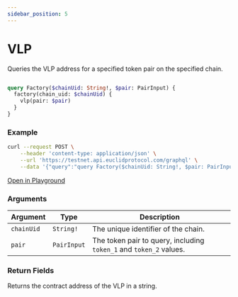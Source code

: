 ```yaml
---
sidebar_position: 5
---
```


# VLP 

Queries the VLP address for a specified token pair on the specified chain.

```graphql

query Factory($chainUid: String!, $pair: PairInput) {
  factory(chain_uid: $chainUid) {
    vlp(pair: $pair)
  }
}

```

### Example 

```bash
curl --request POST \
    --header 'content-type: application/json' \
    --url 'https://testnet.api.euclidprotocol.com/graphql' \
    --data '{"query":"query Factory($chainUid: String!, $pair: PairInput) {\n  factory(chain_uid: $chainUid) {\n    vlp(pair: $pair)\n  }\n}","variables":{"chainUid":"osmosis","pair":{"token_1":"osmo","token_2":"euclid"}}}'
```
[Open in Playground](https://testnet.api.euclidprotocol.com/?explorerURLState=N4IgJg9gxgrgtgUwHYBcQC4QEcYIE4CeABAGICGUKEhAFACRQAWZAlkgKotjpEDKKeNgHMAhABoidAA6s8PAAqyAkkikwUASiLAAOkiJEAZhSq0mrJAH0YXHg2ZtOYLbv0GiANwA2UmjJZykv54GnoGAL564SBiIB5kgmQARl4IAM4YIK4GOiDmjly5PLkQaXClLGm5YmFEucFF2rU5IFQA1siWAIyNJWUQ1c11rRAdVgBMvSAIMFBehSC14TVuUSDhQA)

### Arguments

| **Argument** | **Type**      | **Description**                                                        |
|--------------|---------------|------------------------------------------------------------------------|
| `chainUid`   | `String!`     | The unique identifier of the chain.                                   |
| `pair`       | `PairInput`   | The token pair to query, including `token_1` and `token_2` values.     |

### Return Fields

Returns the contract address of the VLP in a string.